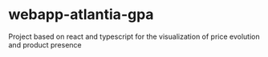# webapp-atlantia-gpa
Project based on react and typescript for the visualization of price evolution and product presence
